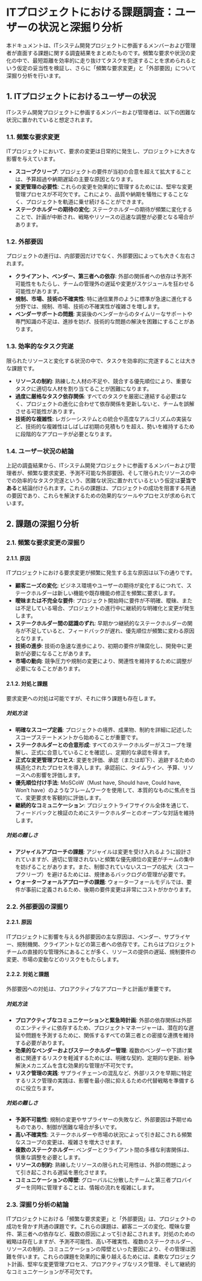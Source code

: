 # ITプロジェクトにおける課題調査：ユーザーの状況と深掘り分析

本ドキュメントは、ITシステム開発プロジェクトに参画するメンバーおよび管理者が直面する課題に関する調査結果をまとめたものです。頻繁な要求や状況の変化の中で、最短距離を効率的に走り抜けてタスクを完遂することを求められるという仮定の妥当性を検証し、さらに「頻繁な要求変更」と「外部要因」について深掘り分析を行います。

## 1. ITプロジェクトにおけるユーザーの状況

ITシステム開発プロジェクトに参画するメンバーおよび管理者は、以下の困難な状況に置かれていると想定されます。

### 1.1. 頻繁な要求変更

ITプロジェクトにおいて、要求の変更は日常的に発生し、プロジェクトに大きな影響を与えています。

- **スコープクリープ**: プロジェクトの要件が当初の合意を超えて拡大することは、予算超過や納期遅延の主要な原因となります。
- **変更管理の必要性**: これらの変更を効果的に管理するためには、堅牢な変更管理プロセスが不可欠です。これにより、品質や納期を犠牲にすることなく、プロジェクトを軌道に乗せ続けることができます。
- **ステークホルダーの期待の変化**: ステークホルダーの期待が頻繁に変化することで、計画が中断され、戦略やリソースの迅速な調整が必要となる場合があります。

### 1.2. 外部要因

プロジェクトの進行は、内部要因だけでなく、外部要因によっても大きく左右されます。

- **クライアント、ベンダー、第三者への依存**: 外部の関係者への依存は予測不可能性をもたらし、チームの管理外の遅延や変更がスケジュールを狂わせる可能性があります。
- **規制、市場、技術の不確実性**: 特に通信業界のように標準が急速に進化する分野では、規制、市場、技術の不確実性が複雑さを増します。
- **ベンダーサポートの問題**: 実装後のベンダーからのタイムリーなサポートや専門知識の不足は、進捗を妨げ、技術的な問題の解決を困難にすることがあります。

### 1.3. 効率的なタスク完遂

限られたリソースと変化する状況の中で、タスクを効率的に完遂することは大きな課題です。

- **リソースの制約**: 熟練した人材の不足や、競合する優先順位により、重要なタスクに適切な人材を割り当てることが困難になります。
- **過度に厳格なタスク依存関係**: すべてのタスクを厳密に連結する必要はなく、プロジェクトの進化に合わせて依存関係を更新しないと、チームを誤解させる可能性があります。
- **技術的な複雑性**: レガシーシステムとの統合や高度なアルゴリズムの実装など、技術的な複雑性はしばしば初期の見積もりを超え、勢いを維持するために段階的なアプローチが必要となります。

### 1.4. ユーザー状況の結論

上記の調査結果から、ITシステム開発プロジェクトに参画するメンバーおよび管理者が、頻繁な要求変更、予測不可能な外部要因、そして限られたリソースの中での効率的なタスク完遂という、困難な状況に置かれているという仮定は**妥当である**と結論付けられます。これらの課題は、プロジェクトの成功を阻害する共通の要因であり、これらを解決するための効果的なツールやプロセスが求められています。

## 2. 課題の深掘り分析

### 2.1. 頻繁な要求変更の深掘り

#### 2.1.1. 原因

ITプロジェクトにおける要求変更が頻繁に発生する主な原因は以下の通りです。

- **顧客ニーズの変化**: ビジネス環境やユーザーの期待が変化するにつれて、ステークホルダーは新しい機能や既存機能の修正を頻繁に要求します。
- **曖昧または不完全な要件**: プロジェクト開始時に要件が不明確、曖昧、または不足している場合、プロジェクトの進行中に継続的な明確化と変更が発生します。
- **ステークホルダー間の認識のずれ**: 早期かつ継続的なステークホルダーの関与が不足していると、フィードバックが遅れ、優先順位が頻繁に変わる原因となります。
- **技術の進歩**: 技術の急速な進歩により、初期の要件が陳腐化し、開発中に更新が必要になることがあります。
- **市場の動向**: 競争圧力や規制の変更により、関連性を維持するために調整が必要になることがあります。

#### 2.1.2. 対処と課題

要求変更への対処は可能ですが、それに伴う課題も存在します。

##### 対処方法

- **明確なスコープ定義**: プロジェクトの境界、成果物、制約を詳細に記述したスコープステートメントから始めることが重要です。
- **ステークホルダーとの合意形成**: すべてのステークホルダーがスコープを理解し、正式に合意していることを確認し、定期的な承認を得ます。
- **正式な変更管理プロセス**: 変更を評価、承認（または却下）、追跡するための構造化されたプロセスを導入します。承認前に、タイムライン、予算、リソースへの影響を評価します。
- **優先順位付け手法**: MoSCoW（Must have, Should have, Could have, Won’t
  have）のようなフレームワークを使用して、本質的なものに焦点を当て、変更要求を客観的に評価します。
- **継続的なコミュニケーション**: プロジェクトライフサイクル全体を通じて、フィードバックと検証のためにステークホルダーとのオープンな対話を維持します。

##### 対処の難しさ

- **アジャイルアプローチの課題**: アジャイルは変更を受け入れるように設計されていますが、適切に管理されないと頻繁な優先順位の変更がチームの集中を妨げることがあります。また、制御されていないスコープの拡大（スコープクリープ）を避けるためには、規律あるバックログの管理が必要です。
- **ウォーターフォールアプローチの課題**: ウォーターフォールモデルでは、要件が事前に定義されるため、後期の要件変更は非常にコストがかかります。

### 2.2. 外部要因の深掘り

#### 2.2.1. 原因

ITプロジェクトに影響を与える外部要因の主な原因は、ベンダー、サプライヤー、規制機関、クライアントなどの第三者への依存です。これらはプロジェクトチームの直接的な管理外にあることが多く、リソースの提供の遅延、規制要件の変更、市場の変動などのリスクをもたらします。

#### 2.2.2. 対処と課題

外部要因への対処は、プロアクティブなアプローチと計画が重要です。

##### 対処方法

- **プロアクティブなコミュニケーションと緊急時計画**: 外部の依存関係は外部のエンティティに依存するため、プロジェクトマネージャーは、潜在的な遅延や問題を予測するために、関係するすべての第三者との密接な連携を維持する必要があります。
- **効果的なベンダーおよびステークホルダー管理**: 複数のベンダーや下請け業者に関連するリスクを軽減するためには、明確な契約、定期的な更新、紛争解決メカニズムを含む効果的な管理が不可欠です。
- **リスク管理の実践**: サプライチェーンの混乱など、外部リスクを早期に特定するリスク管理の実践は、影響を最小限に抑えるための代替戦略を準備するのに役立ちます。

##### 対処の難しさ

- **予測不可能性**: 規制の変更やサプライヤーの失敗など、外部要因は予期せぬものであり、制御が困難な場合が多いです。
- **高い不確実性**: ステークホルダーや市場の状況によって引き起こされる頻繁なスコープの変更は、複雑さを増大させます。
- **複数のステークホルダー**: ベンダーとクライアント間の多様な利害関係は、慎重な調整を必要とします。
- **リソースの制約**: 熟練したリソースの限られた可用性は、外部の問題によって引き起こされる遅延を悪化させます。
- **コミュニケーションの障壁**: グローバルに分散したチームと第三者プロバイダーを同時に管理することは、情報の流れを複雑にします。

### 2.3. 深掘り分析の結論

ITプロジェクトにおける「頻繁な要求変更」と「外部要因」は、プロジェクトの成功を脅かす共通の課題です。これらの課題は、顧客ニーズの変化、曖昧な要件、第三者への依存など、複数の原因によって引き起こされます。対処のための戦略は存在しますが、予測不可能性、高い不確実性、複数のステークホルダー、リソースの制約、コミュニケーションの障壁といった要因により、その管理は困難を伴います。これらの課題を効果的に乗り越えるためには、柔軟なプロジェクト計画、堅牢な変更管理プロセス、プロアクティブなリスク管理、そして継続的なコミュニケーションが不可欠です。
